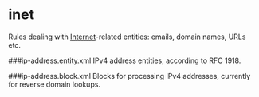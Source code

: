 inet
====

Rules dealing with [Internet](http://en.wikipedia.org/wiki/Internet)-related entities: emails, domain names, URLs etc.


###ip-address.entity.xml
IPv4 address entities, according to RFC 1918.

###ip-address.block.xml
Blocks for processing IPv4 addresses, currently for reverse domain lookups.


